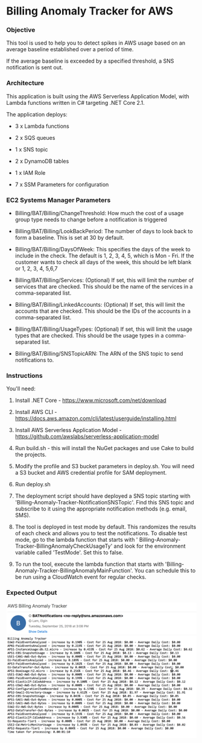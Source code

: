 # Billing Anomaly Tracker for AWS

### Objective

This tool is used to help you to detect spikes in AWS usage based on an average baseline established over a period of time.

If the average baseline is exceeded by a specified threshold, a SNS notification is sent out.

### Architecture

This application is built using the AWS Serverless Application Model, with Lambda functions written in C# targeting .NET Core 2.1.

The application deploys:

- 3 x Lambda functions

- 2 x SQS queues

- 1 x SNS topic

- 2 x DynamoDB tables

- 1 x IAM Role

- 7 x SSM Parameters for configuration

### EC2 Systems Manager Parameters

* Billing/BAT/Billing/ChangeThreshold: How much the cost of a usage group type needs to change before a notification is triggered

* Billing/BAT/Billing/LookBackPeriod: The number of days to look back to form a baseline. This is set at 30 by default.

* Billing/BAT/Billing/DaysOfWeek: This specifies the days of the week to include in the check. The default is 1, 2, 3, 4, 5, which is Mon - Fri. If the customer wants to check all days of the week, this should be left blank or 1, 2, 3, 4, 5,6,7

* Billing/BAT/Billing/Services: (Optional) If set, this will limit the number of services that are checked. This should be the name of the services in a comma-separated list.

* Billing/BAT/Billing/LinkedAccounts: (Optional) If set, this will limit the accounts that are checked. This should be the IDs of the accounts in a comma-separated list.

* Billing/BAT/Billing/UsageTypes: (Optional) If set, this will limit the usage types that are checked. This should be the usage types in a comma-separated list.

* Billing/BAT/Billing/SNSTopicARN: The ARN of the SNS topic to send notifications to.

### Instructions

You'll need:

1. Install .NET Core - https://www.microsoft.com/net/download

2. Install AWS CLI - https://docs.aws.amazon.com/cli/latest/userguide/installing.html

3. Install AWS Serverless Application Model - https://github.com/awslabs/serverless-application-model

4. Run build.sh - this will install the NuGet packages and use Cake to build the projects.

5. Modify the profile and S3 bucket parameters in deploy.sh. You will need a S3 bucket and AWS credential profile for SAM deployment.

6. Run deploy.sh

7. The deployment script should have deployed a SNS topic starting with 'Billing-Anomaly-Tracker-NotificationSNSTopic'. Find this SNS topic and subscribe to it using the appropriate notification methods (e.g. email, SMS).

8. The tool is deployed in test mode by default. This randomizes the results of each check and allows you to test the notifications. To disable test mode, go to the lambda function that starts with '
Billing-Anomaly-Tracker-BillingAnomalyCheckUsageTy' and look for the environment variable called 'TestMode'. Set this to false.

9. To run the tool, execute the lambda function that starts with 'Billing-Anomaly-Tracker-BillingAnomalyMainFunction'. You can schedule this to be run using a CloudWatch event for regular checks.

### Expected Output

![alt text](https://raw.githubusercontent.com/RecursiveLoop/AWS-Billing-Anomaly-Tracker/master/BAT.png "Output")